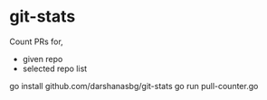 # git-stats

Count PRs for,
* given repo
* selected repo list

go install github.com/darshanasbg/git-stats
go run pull-counter.go
